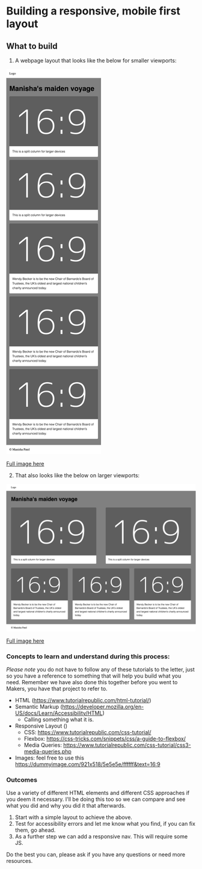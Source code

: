 # Building a responsive, mobile first layout

## What to build

1. A webpage layout that looks like the below for smaller viewports:

<img src="./readme-assets/small-viewport.png">

<a href="./readme-assets/large-viewport.png">Full image here</a>

2. That also looks like the below on larger viewports:

<img src="./readme-assets/large-viewport.png">

<a href="./readme-assets/large-viewport.png">Full image here</a>

### Concepts to learn and understand during this process:

_Please note_ you do not have to follow any of these tutorials to the letter, just so you have a reference to something that will help you build what you need. Remember we have also done this together before you went to Makers, you have that project to refer to.

- HTML (https://www.tutorialrepublic.com/html-tutorial/)
- Semantic Markup (https://developer.mozilla.org/en-US/docs/Learn/Accessibility/HTML)
  - Calling something what it is.
- Responsive Layout ()
  - CSS: https://www.tutorialrepublic.com/css-tutorial/
  - Flexbox: https://css-tricks.com/snippets/css/a-guide-to-flexbox/
  - Media Queries: https://www.tutorialrepublic.com/css-tutorial/css3-media-queries.php
- Images: feel free to use this https://dummyimage.com/921x518/5e5e5e/ffffff&text=16:9

### Outcomes

Use a variety of different HTML elements and different CSS approaches if you deem it necessary. I'll be doing this too so we can compare and see what you did and why you did it that afterwards.

1. Start with a simple layout to achieve the above.
2. Test for accessibility errors and let me know what you find, if you can fix them, go ahead.
3. As a further step we can add a responsive nav. This will require some JS.

Do the best you can, please ask if you have any questions or need more resources.
